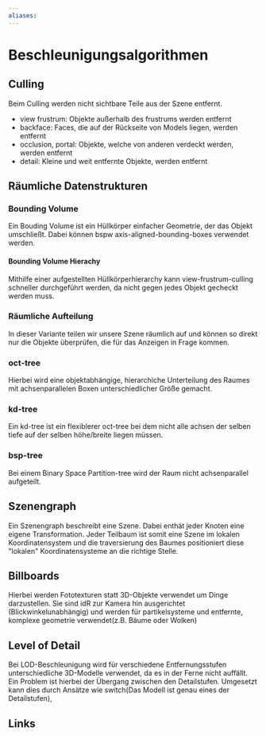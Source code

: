 ```yaml
---
aliases: 
---
```

# Beschleunigungsalgorithmen
## Culling
Beim Culling werden nicht sichtbare Teile aus der Szene entfernt.
- view frustrum: Objekte außerhalb des frustrums werden entfernt
- backface: Faces, die auf der Rückseite von Models liegen, werden entfernt
- occlusion, portal: Objekte, welche von anderen verdeckt werden, werden entfernt
- detail: Kleine und weit entfernte Objekte, werden entfernt
## Räumliche Datenstrukturen
### Bounding Volume
Ein Bouding Volume ist ein Hüllkörper einfacher Geometrie, der das Objekt umschließt. Dabei können bspw axis-aligned-bounding-boxes verwendet werden.
#### Bounding Volume Hierachy
Mithilfe einer aufgestellten Hüllkörperhierarchy kann view-frustrum-culling schneller durchgeführt werden, da nicht gegen jedes Objekt gecheckt werden muss.
### Räumliche Aufteilung
In dieser Variante teilen wir unsere Szene räumlich auf und können so direkt nur die Objekte überprüfen, die für das Anzeigen in Frage kommen.
### oct-tree
Hierbei wird eine objektabhängige, hierarchiche Unterteilung des Raumes mit achsenparallelen Boxen unterschiedlicher Größe gemacht.
### kd-tree
Ein kd-tree ist ein flexiblerer oct-tree bei dem nicht alle achsen der selben tiefe auf der selben höhe/breite liegen müssen.
### bsp-tree
Bei einem Binary Space Partition-tree wird der Raum nicht achsenparallel aufgeteilt.
## Szenengraph
Ein Szenengraph beschreibt eine Szene. Dabei enthät jeder Knoten eine eigene Transformation. Jeder Teilbaum ist somit eine Szene im lokalen Koordinatensystem und die traversierung des Baumes positioniert diese "lokalen" Koordinatensysteme an die richtige Stelle.
## Billboards
Hierbei werden Fototexturen statt 3D-Objekte verwendet um Dinge darzustellen. Sie sind idR zur Kamera hin ausgerichtet (Blickwinkelunabhängig) und werden für partikelsysteme und entfernte, komplexe geometrie verwendet(z.B. Bäume oder Wolken)
## Level of Detail
Bei LOD-Beschleunigung wird für verschiedene Entfernungsstufen unterschiedliche 3D-Modelle verwendet, da es in der Ferne nicht auffällt. Ein Problem ist hierbei der Übergang zwischen den Detailstufen. Umgesetzt kann dies durch Ansätze wie switch(Das Modell ist genau eines der Detailstufen), 
## Links